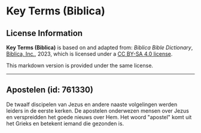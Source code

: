 # Key Terms (Biblica)

## License Information

**Key Terms (Biblica)** is based on and adapted from: _Biblica Bible Dictionary_, [Biblica, Inc.](https://www.biblica.com/), 2023, which is licensed under a [CC BY-SA 4.0 license](https://creativecommons.org/licenses/by-sa/4.0/legalcode.en).

This markdown version is provided under the same license.



--------------------------------

## Apostelen (id: 761330)

De twaalf discipelen van Jezus en andere naaste volgelingen werden leiders in de eerste kerken. De apostelen onderwezen mensen over Jezus en verspreidden het goede nieuws over Hem. Het woord "apostel" komt uit het Grieks en betekent iemand die gezonden is.


